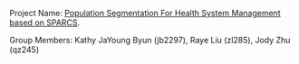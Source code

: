 Project Name: [Population Segmentation For Health System Management based on SPARCS](https://github.com/kathy908000/4741Project/).

Group Members: Kathy JaYoung Byun (jb2297), Raye Liu (zl285), Jody Zhu (qz245)
